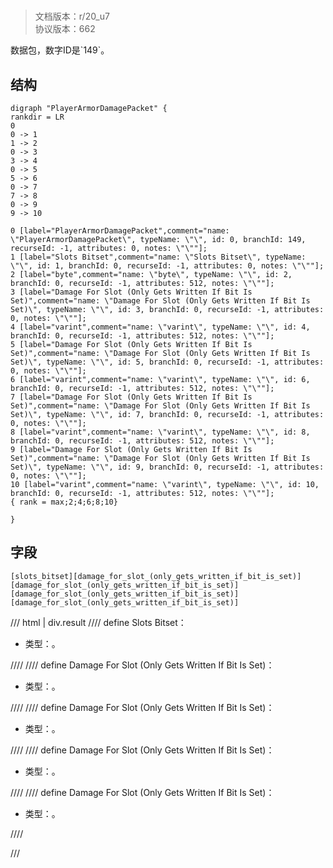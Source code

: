 # <!-- md:samp PlayerArmorDamagePacket -->

> 文档版本：r/20_u7<br/>协议版本：662

<!-- md:samp PlayerArmorDamagePacket -->数据包，数字ID是`149`。

## 结构

```viz
digraph "PlayerArmorDamagePacket" {
rankdir = LR
0
0 -> 1
1 -> 2
0 -> 3
3 -> 4
0 -> 5
5 -> 6
0 -> 7
7 -> 8
0 -> 9
9 -> 10

0 [label="PlayerArmorDamagePacket",comment="name: \"PlayerArmorDamagePacket\", typeName: \"\", id: 0, branchId: 149, recurseId: -1, attributes: 0, notes: \"\""];
1 [label="Slots Bitset",comment="name: \"Slots Bitset\", typeName: \"\", id: 1, branchId: 0, recurseId: -1, attributes: 0, notes: \"\""];
2 [label="byte",comment="name: \"byte\", typeName: \"\", id: 2, branchId: 0, recurseId: -1, attributes: 512, notes: \"\""];
3 [label="Damage For Slot (Only Gets Written If Bit Is Set)",comment="name: \"Damage For Slot (Only Gets Written If Bit Is Set)\", typeName: \"\", id: 3, branchId: 0, recurseId: -1, attributes: 0, notes: \"\""];
4 [label="varint",comment="name: \"varint\", typeName: \"\", id: 4, branchId: 0, recurseId: -1, attributes: 512, notes: \"\""];
5 [label="Damage For Slot (Only Gets Written If Bit Is Set)",comment="name: \"Damage For Slot (Only Gets Written If Bit Is Set)\", typeName: \"\", id: 5, branchId: 0, recurseId: -1, attributes: 0, notes: \"\""];
6 [label="varint",comment="name: \"varint\", typeName: \"\", id: 6, branchId: 0, recurseId: -1, attributes: 512, notes: \"\""];
7 [label="Damage For Slot (Only Gets Written If Bit Is Set)",comment="name: \"Damage For Slot (Only Gets Written If Bit Is Set)\", typeName: \"\", id: 7, branchId: 0, recurseId: -1, attributes: 0, notes: \"\""];
8 [label="varint",comment="name: \"varint\", typeName: \"\", id: 8, branchId: 0, recurseId: -1, attributes: 512, notes: \"\""];
9 [label="Damage For Slot (Only Gets Written If Bit Is Set)",comment="name: \"Damage For Slot (Only Gets Written If Bit Is Set)\", typeName: \"\", id: 9, branchId: 0, recurseId: -1, attributes: 0, notes: \"\""];
10 [label="varint",comment="name: \"varint\", typeName: \"\", id: 10, branchId: 0, recurseId: -1, attributes: 512, notes: \"\""];
{ rank = max;2;4;6;8;10}

}

```

## 字段

```title='PlayerArmorDamagePacket'
[slots_bitset][damage_for_slot_(only_gets_written_if_bit_is_set)][damage_for_slot_(only_gets_written_if_bit_is_set)][damage_for_slot_(only_gets_written_if_bit_is_set)][damage_for_slot_(only_gets_written_if_bit_is_set)]
```

/// html | div.result
//// define
Slots Bitset：<!-- md:samp byte -->

- 类型：<!-- md:samp byte -->。


////
//// define
Damage For Slot (Only Gets Written If Bit Is Set)：<!-- md:samp varint -->

- 类型：<!-- md:samp varint -->。


////
//// define
Damage For Slot (Only Gets Written If Bit Is Set)：<!-- md:samp varint -->

- 类型：<!-- md:samp varint -->。


////
//// define
Damage For Slot (Only Gets Written If Bit Is Set)：<!-- md:samp varint -->

- 类型：<!-- md:samp varint -->。


////
//// define
Damage For Slot (Only Gets Written If Bit Is Set)：<!-- md:samp varint -->

- 类型：<!-- md:samp varint -->。


////

///

